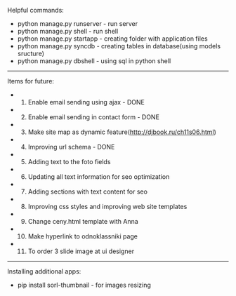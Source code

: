 Helpful commands:
- python manage.py runserver - run server
- python manage.py shell - run shell
- python manage.py startapp <Name of app> - creating folder with application files
- python manage.py syncdb - creating tables in database(using models sructure)
- python manage.py dbshell - using sql in python shell

----------------------------------------------------------------------------------------

Items for future:
- 1) Enable email sending using ajax - DONE
- 2) Enable email sending in contact form - DONE
- 3) Make site map as dynamic feature(http://djbook.ru/ch11s06.html)
- 4) Improving url schema - DONE
- 5) Adding text to the foto fields
- 6) Updating all text information for seo optimization
- 7) Adding sections with text content for seo
- 8) Improving css styles and improving web site templates
- 9) Change ceny.html template with Anna
- 10) Make hyperlink to odnoklassniki page
- 11) To order 3 slide image at ui designer

----------------------------------------------------------------------------------------

Installing additional apps:
- pip install sorl-thumbnail - for images resizing
